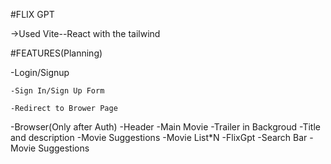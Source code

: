 #FLIX GPT

->Used Vite--React with the tailwind


#FEATURES(Planning)

-Login/Signup

    -Sign In/Sign Up Form
    
    -Redirect to Brower Page
-Browser(Only after Auth)
    -Header
    -Main Movie 
        -Trailer in Backgroud
        -Title and description
        -Movie Suggestions
            -Movie List*N
-FlixGpt
    -Search Bar
        -Movie Suggestions
